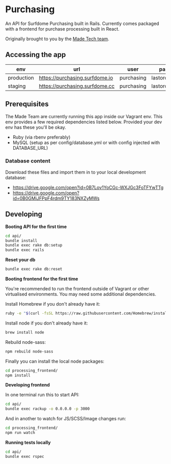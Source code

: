 # Purchasing

An API for Surfdome Purchasing built in Rails. Currently comes packaged with a frontend for
purchase processing built in React.

Originally brought to you by the [Made Tech team](https://github.com/madetech).

## Accessing the app

| env        | url                             | user       | password         |
| -----------|---------------------------------|------------|------------------|
| production | https://purchasing.surfdome.io  | purchasing | lastordersplease |
| staging    | https://purchasing.surfdome.cc  | purchasing | lastordersplease |

## Prerequisites

The Made Team are currently running this app inside our Vagrant env. This env
provides a few required dependencies listed below. Provided your dev env has
these you'll be okay.

 - Ruby (via rbenv preferably)
 - MySQL (setup as per config/database.yml or with config injected with DATABASE_URL)

### Database content

Download these files and import them in to your local development database:

 - https://drive.google.com/open?id=0B7Lov1YoCGc-WXJGc3FoTFYwTTg
 - https://drive.google.com/open?id=0B0GMiJFPpF4rdm9TY183NXZyMWs

## Developing

**Booting API for the first time**

```sh
cd api/
bundle install
bundle exec rake db:setup
bundle exec rails
```

**Reset your db**

```sh
bundle exec rake db:reset
```

**Booting frontend for the first time**

You're recommended to run the frontend outside of Vagrant or other virtualised environments. You may need some additional dependencies.

Install Homebrew if you don't already have it:
```sh
ruby -e "$(curl -fsSL https://raw.githubusercontent.com/Homebrew/install/master/install)"
```

Install node if you don't already have it:
```sh
brew install node
```

Rebuild node-sass:
```sh
npm rebuild node-sass
```

Finally you can install the local node packages:
```sh
cd processing_frontend/
npm install
```

**Developing frontend**

In one terminal run this to start API:

```sh
cd api/
bundle exec rackup -o 0.0.0.0 -p 3000
```

And in another to watch for JS/SCSS/Image changes run:

```sh
cd processing_frontend/
npm run watch
```

**Running tests locally**

```sh
cd api/
bundle exec rspec
```
